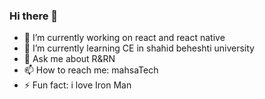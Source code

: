 ### Hi there 👋

- 🔭 I’m currently working on react and react native
- 🌱 I’m currently learning CE in shahid beheshti university
- 💬 Ask me about R&RN
- 📫 How to reach me: mahsaTech
- ⚡ Fun fact: i love Iron Man

<!--
**mhkarimi78/mhkarimi78** is a ✨ _special_ ✨ repository because its `README.md` (this file) appears on your GitHub profile.

Here are some ideas to get you started:



